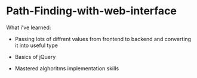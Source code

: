 # Path-Finding-with-web-interface

What i've learned:

- Passing lots of diffrent values from frontend to backend and converting it into useful type

- Basics of jQuery

- Mastered alghoritms implementation skills
